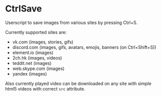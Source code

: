 # CtrlSave

Userscript to save images from various sites by pressing Ctrl+S.

Currently supported sites are:

- vk.com (images, stories, gifs)
- discord.com (images, gifs, avatars, emojis, banners (on Ctrl+Shift+S))
- element.io (images)
- 2ch.hk (images, videos)
- teddit.net (images)
- web.skype.com (images)
- yandex (images)

Also currently played video can be downloaded on any site with simple html5 videos with correct `src` attribute.
